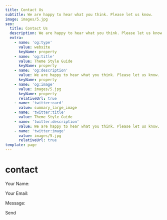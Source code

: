 ```yaml
---
title: Contact Us
subtitle: We are happy to hear what you think. Please let us know.
image: images/5.jpg
seo:
  title: Contact Us
  description: We are happy to hear what you think. Please let us know.
  extra:
    - name: 'og:type'
      value: website
      keyName: property
    - name: 'og:title'
      value: Theme Style Guide
      keyName: property
    - name: 'og:description'
      value: We are happy to hear what you think. Please let us know.
      keyName: property
    - name: 'og:image'
      value: images/5.jpg
      keyName: property
      relativeUrl: true
    - name: 'twitter:card'
      value: summary_large_image
    - name: 'twitter:title'
      value: Theme Style Guide
    - name: 'twitter:description'
      value: We are happy to hear what you think. Please let us know.
    - name: 'twitter:image'
      value: images/5.jpg
      relativeUrl: true
template: page
---
```


# contact

 Your Name: 

 Your Email: 

 Message:

 Send

